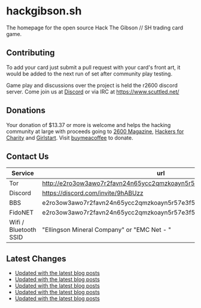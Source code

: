# hackgibson.sh
The homepage for the open source Hack The Gibson // SH trading card game.


## Contributing

To add your card just submit a pull request with your card's front art, it would be added to the next run of set after community play testing.

Game play and discussions over the project is held the r2600 discord server. Come join us at [Discord](https://discord.com/invite/9hABUzz) or via IRC at https://www.scuttled.net/


## Donations

Your donation of $13.37 or more is welcome and helps the hacking community at large with proceeds going to [2600 Magazine](https://2600.com/), [Hackers for Charity](https://hackersforcharity.org) and [Girlstart](https://girlstart.org).  Visit [buymeacoffee](https://www.buymeacoffee.com/hackgibson.sh) to donate.


## Contact Us

Service | url
-|-
Tor | http://e2ro3ow3awo7r2favn24n65ycc2qmzkoayn5r57e3f56nvjwdcgg32ad.onion
Discord | https://discord.com/invite/9hABUzz
BBS | e2ro3ow3awo7r2favn24n65ycc2qmzkoayn5r57e3f56nvjwdcgg32ad.onion:23
FidoNET | e2ro3ow3awo7r2favn24n65ycc2qmzkoayn5r57e3f56nvjwdcgg32ad.onion:24554
Wifi / Bluetooth SSID | "Ellingson Mineral Company" or "EMC Net - <fidonet address>"

## Latest Changes
<!-- BLOG-POST-LIST:START -->
- [Updated with the latest blog posts](https://github.com/DFW2600/hackgibson.sh/commit/40d354e33a5b11bbe0e0d1fdc54b5a922a682787)
- [Updated with the latest blog posts](https://github.com/DFW2600/hackgibson.sh/commit/b45eb7b7bbbba0b7212bcc9a832c5ce1ffc2ff3e)
- [Updated with the latest blog posts](https://github.com/DFW2600/hackgibson.sh/commit/14b3f71c76437b88fc611725b0d53c193cadf2eb)
- [Updated with the latest blog posts](https://github.com/DFW2600/hackgibson.sh/commit/61e4bc147ca14fa84b773380c31bb70c08e3b461)
- [Updated with the latest blog posts](https://github.com/DFW2600/hackgibson.sh/commit/1fda1cfc7aa3e8402173021b9b5f265afcc4a0b3)
<!-- BLOG-POST-LIST:END -->
